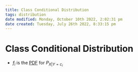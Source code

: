 ```yaml
---
title: Class Conditional Distribution
tags: distribution
date modified: Monday, October 10th 2022, 2:02:31 pm
date created: Tuesday, July 26th 2022, 8:33:15 pm
---
```


# Class Conditional Distribution
- $f_{i}$ is the [PDF](PDF.md) for $P_{X|Y=c_{i}}$



